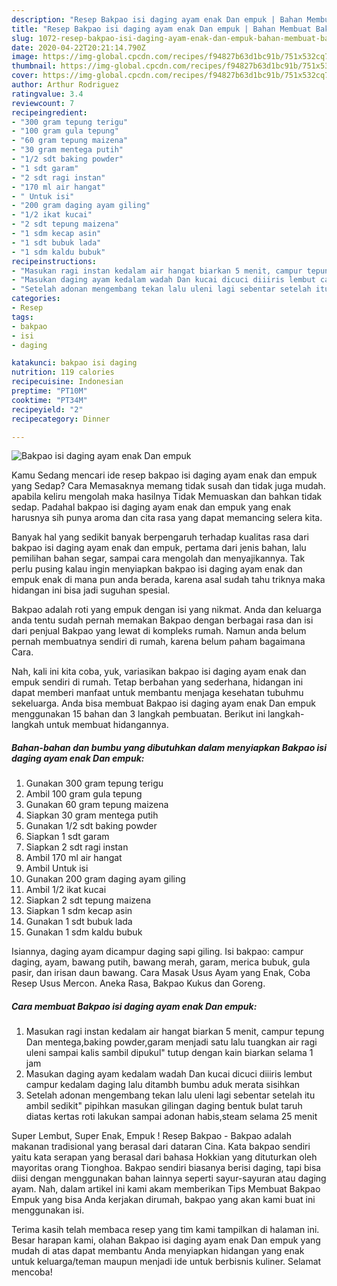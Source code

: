 ```yaml
---
description: "Resep Bakpao isi daging ayam enak Dan empuk | Bahan Membuat Bakpao isi daging ayam enak Dan empuk Yang Paling Enak"
title: "Resep Bakpao isi daging ayam enak Dan empuk | Bahan Membuat Bakpao isi daging ayam enak Dan empuk Yang Paling Enak"
slug: 1072-resep-bakpao-isi-daging-ayam-enak-dan-empuk-bahan-membuat-bakpao-isi-daging-ayam-enak-dan-empuk-yang-paling-enak
date: 2020-04-22T20:21:14.790Z
image: https://img-global.cpcdn.com/recipes/f94827b63d1bc91b/751x532cq70/bakpao-isi-daging-ayam-enak-dan-empuk-foto-resep-utama.jpg
thumbnail: https://img-global.cpcdn.com/recipes/f94827b63d1bc91b/751x532cq70/bakpao-isi-daging-ayam-enak-dan-empuk-foto-resep-utama.jpg
cover: https://img-global.cpcdn.com/recipes/f94827b63d1bc91b/751x532cq70/bakpao-isi-daging-ayam-enak-dan-empuk-foto-resep-utama.jpg
author: Arthur Rodriguez
ratingvalue: 3.4
reviewcount: 7
recipeingredient:
- "300 gram tepung terigu"
- "100 gram gula tepung"
- "60 gram tepung maizena"
- "30 gram mentega putih"
- "1/2 sdt baking powder"
- "1 sdt garam"
- "2 sdt ragi instan"
- "170 ml air hangat"
- " Untuk isi"
- "200 gram daging ayam giling"
- "1/2 ikat kucai"
- "2 sdt tepung maizena"
- "1 sdm kecap asin"
- "1 sdt bubuk lada"
- "1 sdm kaldu bubuk"
recipeinstructions:
- "Masukan ragi instan kedalam air hangat biarkan 5 menit, campur tepung Dan mentega,baking powder,garam menjadi satu lalu tuangkan air ragi uleni sampai kalis sambil dipukul&#34; tutup dengan kain biarkan selama 1 jam"
- "Masukan daging ayam kedalam wadah Dan kucai dicuci diiiris lembut campur kedalam daging lalu ditambh bumbu aduk merata sisihkan"
- "Setelah adonan mengembang tekan lalu uleni lagi sebentar setelah itu ambil sedikit&#34; pipihkan masukan gilingan daging bentuk bulat taruh diatas kertas roti lakukan sampai adonan habis,steam selama 25 menit"
categories:
- Resep
tags:
- bakpao
- isi
- daging

katakunci: bakpao isi daging 
nutrition: 119 calories
recipecuisine: Indonesian
preptime: "PT10M"
cooktime: "PT34M"
recipeyield: "2"
recipecategory: Dinner

---
```



![Bakpao isi daging ayam enak Dan empuk](https://img-global.cpcdn.com/recipes/f94827b63d1bc91b/751x532cq70/bakpao-isi-daging-ayam-enak-dan-empuk-foto-resep-utama.jpg)

Kamu Sedang mencari ide resep bakpao isi daging ayam enak dan empuk yang Sedap? Cara Memasaknya memang tidak susah dan tidak juga mudah. apabila keliru mengolah maka hasilnya Tidak Memuaskan dan bahkan tidak sedap. Padahal bakpao isi daging ayam enak dan empuk yang enak harusnya sih punya aroma dan cita rasa yang dapat memancing selera kita.

Banyak hal yang sedikit banyak berpengaruh terhadap kualitas rasa dari bakpao isi daging ayam enak dan empuk, pertama dari jenis bahan, lalu pemilihan bahan segar, sampai cara mengolah dan menyajikannya. Tak perlu pusing kalau ingin menyiapkan bakpao isi daging ayam enak dan empuk enak di mana pun anda berada, karena asal sudah tahu triknya maka hidangan ini bisa jadi suguhan spesial.

Bakpao adalah roti yang empuk dengan isi yang nikmat. Anda dan keluarga anda tentu sudah pernah memakan Bakpao dengan berbagai rasa dan isi dari penjual Bakpao yang lewat di kompleks rumah. Namun anda belum pernah membuatnya sendiri di rumah, karena belum paham bagaimana Cara.


Nah, kali ini kita coba, yuk, variasikan bakpao isi daging ayam enak dan empuk sendiri di rumah. Tetap berbahan yang sederhana, hidangan ini dapat memberi manfaat untuk membantu menjaga kesehatan tubuhmu sekeluarga. Anda bisa membuat Bakpao isi daging ayam enak Dan empuk menggunakan 15 bahan dan 3 langkah pembuatan. Berikut ini langkah-langkah untuk membuat hidangannya.

<!--inarticleads1-->

##### Bahan-bahan dan bumbu yang dibutuhkan dalam menyiapkan Bakpao isi daging ayam enak Dan empuk:

1. Gunakan 300 gram tepung terigu
1. Ambil 100 gram gula tepung
1. Gunakan 60 gram tepung maizena
1. Siapkan 30 gram mentega putih
1. Gunakan 1/2 sdt baking powder
1. Siapkan 1 sdt garam
1. Siapkan 2 sdt ragi instan
1. Ambil 170 ml air hangat
1. Ambil  Untuk isi
1. Gunakan 200 gram daging ayam giling
1. Ambil 1/2 ikat kucai
1. Siapkan 2 sdt tepung maizena
1. Siapkan 1 sdm kecap asin
1. Gunakan 1 sdt bubuk lada
1. Gunakan 1 sdm kaldu bubuk


Isiannya, daging ayam dicampur daging sapi giling. Isi bakpao: campur daging, ayam, bawang putih, bawang merah, garam, merica bubuk, gula pasir, dan irisan daun bawang. Cara Masak Usus Ayam yang Enak, Coba Resep Usus Mercon. Aneka Rasa, Bakpao Kukus dan Goreng. 

<!--inarticleads2-->

##### Cara membuat Bakpao isi daging ayam enak Dan empuk:

1. Masukan ragi instan kedalam air hangat biarkan 5 menit, campur tepung Dan mentega,baking powder,garam menjadi satu lalu tuangkan air ragi uleni sampai kalis sambil dipukul&#34; tutup dengan kain biarkan selama 1 jam
1. Masukan daging ayam kedalam wadah Dan kucai dicuci diiiris lembut campur kedalam daging lalu ditambh bumbu aduk merata sisihkan
1. Setelah adonan mengembang tekan lalu uleni lagi sebentar setelah itu ambil sedikit&#34; pipihkan masukan gilingan daging bentuk bulat taruh diatas kertas roti lakukan sampai adonan habis,steam selama 25 menit


Super Lembut, Super Enak, Empuk ! Resep Bakpao - Bakpao adalah makanan tradisional yang berasal dari dataran Cina. Kata bakpao sendiri yaitu kata serapan yang berasal dari bahasa Hokkian yang dituturkan oleh mayoritas orang Tionghoa. Bakpao sendiri biasanya berisi daging, tapi bisa diisi dengan menggunakan bahan lainnya seperti sayur-sayuran atau daging ayam. Nah, dalam artikel ini kami akam memberikan Tips Membuat Bakpao Empuk yang bisa Anda kerjakan dirumah, bakpao yang akan kami buat ini menggunakan isi. 

Terima kasih telah membaca resep yang tim kami tampilkan di halaman ini. Besar harapan kami, olahan Bakpao isi daging ayam enak Dan empuk yang mudah di atas dapat membantu Anda menyiapkan hidangan yang enak untuk keluarga/teman maupun menjadi ide untuk berbisnis kuliner. Selamat mencoba!
